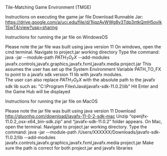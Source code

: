 Tile-Matching Game Environment (TMGE)

Instructions on executing the game jar file
Download Runnable Jar: 
https://drive.google.com/a/uci.edu/file/d/1liqzAyWWg8v3Tdp3ntkQmH5ovIk1SwT4/view?usp=sharing


Instructions for running the jar file on WindowsOS 

Please note the jar file was built using java version 11
On windows, open the cmd terminal.
Navigate to project.jar working directory
Type the command:
java -jar --module-path $PATH_TO_FX$ --add-modules javafx.controls,javafx.graphics,javafx.fxml,javafx.media project.jar
This assumes the user has set up the System Environment Variable PATH_TO_FX to point to a javafx sdk version 11 lib with javafx modules.  
The user can also replace $PATH_TO_FX$ with the absolute path to the javafx sdk lib such as: "C:\Program Files\Java\javafx-sdk-11.0.2\lib"
Hit Enter and the Game Hub will be displayed

Instructions for running the jar file on MacOS 

Please note the jar file was built using java version 11
Download http://gluonhq.com/download/javafx-11-0-2-sdk-mac
Unzip “openjfx-11.0.2_osx-x64_bin-sdk.zip” and “javafx-sdk-11.0.2” folder appears.
On Mac, open the terminal.
Navigate to project.jar working directory.
Type the command:
java -jar --module-path /Users/XXXXXX/Downloads/javafx-sdk-11.0.2/lib --add-modules javafx.controls,javafx.graphics,javafx.fxml,javafx.media project.jar
Make sure the path is correct for both project.jar and javafx libraries

